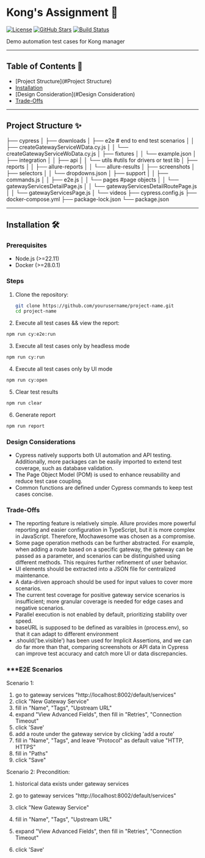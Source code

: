 # Kong's Assignment 🚀

[![License](https://img.shields.io/badge/license-MIT-blue.svg)](LICENSE)
[![GitHub Stars](https://img.shields.io/github/stars/yourusername/project-name.svg)](https://github.com/yimzhu/kong_assignment.git)
[![Build Status](https://img.shields.io/github/actions/workflow/status/yourusername/project-name/main.yml)](https://github.com/yimzhu/kong_assignment/actions)

Demo automation test cases for Kong manager

---

## Table of Contents 📖

- [Project Structure](#Project Structure)
- [Installation](#Installation)
- [Design Consideration](#Design Consideration)
- [Trade-Offs](#Trade-Offs)

---

## Project Structure ✨

├── cypress 
│   ├── downloads
│   ├── e2e          # end to end test scenarios
│   │   ├── createGatewayServiceWData.cy.js
│   │   └── createGatewayServiceWoData.cy.js
│   ├── fixtures
│   │   └── example.json
│   ├── integration
│   │   ├── api
│   │   └── utils	#utils for drivers or test lib
│   ├── reports
│   │   ├── allure-reports
│   │   └── allure-results
│   ├── screenshots
│   ├── selectors
│   │   └── dropdowns.json
│   ├── support
│   │   ├── commands.js
│   │   ├── e2e.js
│   │   └── pages	#page objects
│   │         └── gatewayServicesDetailPage.js
│   │         └── gatewayServicesDetailRoutePage.js
│   │         └── gatewayServicesPage.js
│   └── videos
├── cypress.config.js
├── docker-compose.yml
├── package-lock.json
└── package.json

---

## Installation 🛠️

### Prerequisites

- Node.js (>=22.11)
- Docker (>=28.0.1)

### Steps

1. Clone the repository:

   ```bash
   git clone https://github.com/yourusername/project-name.git
   cd project-name
   ```

2. Execute all test cases && view the report:

```bash
npm run cy:e2e:run
```

3. Execute all test cases only by headless mode

```bash
npm run cy:run
```

4. Execute all test cases only by UI mode

```bash
npm run cy:open
```

5. Clear test results

```bash
npm run clear
```

6. Generate report

```bash
npm run report
```

### **Design Considerations**

- Cypress natively supports both UI automation and API testing. Additionally, more packages can be easily imported to extend test coverage, such as database validation.
- The Page Object Model (POM) is used to enhance reusability and reduce test case coupling.
- Common functions are defined under Cypress commands to keep test cases concise.

### **Trade-Offs**

- The reporting feature is relatively simple. Allure provides more powerful reporting and easier configuration in TypeScript, but it is more complex in JavaScript. Therefore, Mochawesome was chosen as a compromise.
- Some page operation methods can be further abstracted. For example, when adding a route based on a specific gateway, the gateway can be passed as a parameter, and scenarios can be distinguished using different methods. This requires further refinement of user behavior.
- UI elements should be extracted into a JSON file for centralized maintenance.
- A data-driven approach should be used for input values to cover more scenarios.
- The current test coverage for positive gateway service scenarios is insufficient; more granular coverage is needed for edge cases and negative scenarios.
- Parallel execution is not enabled by default, prioritizing stability over speed.
- baseURL is supposed to be defined as varaibles in (process.env), so that it can adapt to different environment
- .should('be.visible') has been used for Implicit Assertions, and we can do far more than that, comparing screenshots or API data in Cypress can improve test accuracy and catch more UI or data discrepancies. 

### ***E2E Scenarios
Scenario 1:
1. go to gateway services "http://localhost:8002/default/services"
2. click "New Gateway Service"
3. fill in "Name", "Tags", "Upstream URL"
4. expand "View Advanced Fields", then fill in "Retries", "Connection Timeout"
5. click 'Save'
6. add a route under the gateway service by clicking 'add a route'
7. fill in "Name", "Tags", and leave "Protocol" as default value "HTTP, HTTPS"
8. fill in "Paths"
9. click "Save"

Scenario 2:
Precondition:
1. historical data exists under gateway services

1. go to gateway services "http://localhost:8002/default/services"
2. click "New Gateway Service"
3. fill in "Name", "Tags", "Upstream URL"
4. expand "View Advanced Fields", then fill in "Retries", "Connection Timeout"
5. click 'Save'
